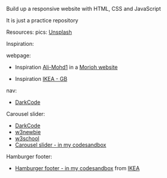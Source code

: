 Build up a responsive website with HTML, CSS and JavaScript

It is just a practice repository 

Resources:
pics: 
<a href="https://unsplash.com">Unsplash</a>

Inspiration:

webpage:
- Inspiration <a href="https://github.com/Ali-Mohd1">Ali-Mohd1</a> in a
<a href="https://morioh.com/p/94a32d20b8ac?f=5c21fb01c16e2556b555ab32&fbclid=IwAR0ehMguUeg4nYEQH43k07KnhYl1TD6uUwSHrBlQv_LTDYoY5phJgFspMFI">Morioh website</a>

- Inspiration <a href="https://www.ikea.com/gb/en/">IKEA - GB</a>

nav: 
- <a href="https://www.youtube.com/watch?v=9Irz0c-6UGw&ab_channel=DarkCode">DarkCode</a>

Carousel slider:
- <a href="https://www.youtube.com/watch?v=9Irz0c-6UGw">DarkCode</a>
- <a href="https://www.youtube.com/watch?v=pGHOaY4dhAA">w3newbie</a>
- <a href="https://www.w3schools.com/howto/howto_js_slideshow.asp">w3school</a>
- <a href="https://codesandbox.io/s/carousel-slider-u6l9g?file=/index.html:1545-1622 ">Carousel slider - in my codesandbox </a>

Hamburger footer: 
- <a href="https://codesandbox.io/s/hamburger-footer-x2gbf?file=/style.css:3266-3297">Hamburger footer - in my codesandbox</a> from <a href="https://www.ikea.com/gb/en/new/">IKEA</a>
